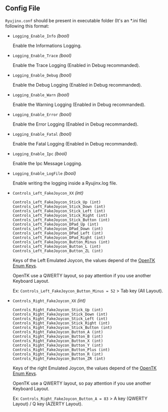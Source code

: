 ## Config File

`Ryujinx.conf` should be present in executable folder (It's an *.ini file) following this format:

- `Logging_Enable_Info` *(bool)*

  Enable the Informations Logging.

- `Logging_Enable_Trace` *(bool)*

  Enable the Trace Logging (Enabled in Debug recommanded).
  
- `Logging_Enable_Debug` *(bool)*

   Enable the Debug Logging (Enabled in Debug recommanded).

- `Logging_Enable_Warn` *(bool)*

  Enable the Warning Logging (Enabled in Debug recommanded).

- `Logging_Enable_Error` *(bool)*

  Enable the Error Logging (Enabled in Debug recommanded).

- `Logging_Enable_Fatal` *(bool)*

  Enable the Fatal Logging (Enabled in Debug recommanded).

- `Logging_Enable_Ipc` *(bool)*

  Enable the Ipc Message Logging.

- `Logging_Enable_LogFile` *(bool)*

  Enable writing the logging inside a Ryujinx.log file.
  
- `Controls_Left_FakeJoycon_XX` *(int)*
  ```
  Controls_Left_FakeJoycon_Stick_Up (int)
  Controls_Left_FakeJoycon_Stick_Down (int)
  Controls_Left_FakeJoycon_Stick_Left (int)
  Controls_Left_FakeJoycon_Stick_Right (int)
  Controls_Left_FakeJoycon_Stick_Button (int)
  Controls_Left_FakeJoycon_DPad_Up (int)
  Controls_Left_FakeJoycon_DPad_Down (int)
  Controls_Left_FakeJoycon_DPad_Left (int)
  Controls_Left_FakeJoycon_DPad_Right (int)
  Controls_Left_FakeJoycon_Button_Minus (int)
  Controls_Left_FakeJoycon_Button_L (int)
  Controls_Left_FakeJoycon_Button_ZL (int)
  ```
  
  Keys of the Left Emulated Joycon, the values depend of the [OpenTK Enum Keys](https://github.com/opentk/opentk/blob/develop/src/OpenTK/Input/Key.cs).
  
  OpenTK use a QWERTY layout, so pay attention if you use another Keyboard Layout.
  
  Ex: `Controls_Left_FakeJoycon_Button_Minus = 52` > Tab key (All Layout).

- `Controls_Right_FakeJoycon_XX` *(int)*
  ```
  Controls_Right_FakeJoycon_Stick_Up (int)
  Controls_Right_FakeJoycon_Stick_Down (int)
  Controls_Right_FakeJoycon_Stick_Left (int)
  Controls_Right_FakeJoycon_Stick_Right (int)
  Controls_Right_FakeJoycon_Stick_Button (int)
  Controls_Right_FakeJoycon_Button_A (int)
  Controls_Right_FakeJoycon_Button_B (int)
  Controls_Right_FakeJoycon_Button_X (int)
  Controls_Right_FakeJoycon_Button_Y (int)
  Controls_Right_FakeJoycon_Button_Plus (int)
  Controls_Right_FakeJoycon_Button_R (int)
  Controls_Right_FakeJoycon_Button_ZR (int)
  ```

  Keys of the right Emulated Joycon, the values depend of the [OpenTK Enum Keys](https://github.com/opentk/opentk/blob/develop/src/OpenTK/Input/Key.cs).
  
  OpenTK use a QWERTY layout, so pay attention if you use another Keyboard Layout.
  
  Ex: `Controls_Right_FakeJoycon_Button_A = 83` > A key (QWERTY Layout) / Q key (AZERTY Layout).

